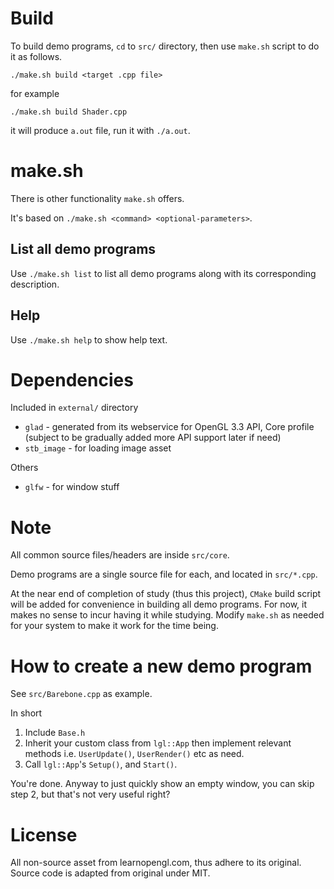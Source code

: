 # Build

To build demo programs, `cd` to `src/` directory, then use `make.sh` script to do it as follows.

`./make.sh build <target .cpp file>`

for example

`./make.sh build Shader.cpp`

it will produce `a.out` file, run it with `./a.out`.

# make.sh

There is other functionality `make.sh` offers.

It's based on `./make.sh <command> <optional-parameters>`.

## List all demo programs

Use `./make.sh list` to list all demo programs along with its corresponding description.

## Help

Use `./make.sh help` to show help text.

# Dependencies

Included in `external/` directory

* `glad` - generated from its webservice for OpenGL 3.3 API, Core profile (subject to be gradually added more API support later if need)
* `stb_image` - for loading image asset

Others

* `glfw` - for window stuff

# Note

All common source files/headers are inside `src/core`.

Demo programs are a single source file for each, and located in `src/*.cpp`.

At the near end of completion of study (thus this project), `CMake` build script will be added for convenience in building all demo programs. For now, it makes no sense to incur having it while studying. Modify `make.sh` as needed for your system to make it work for the time being.

# How to create a new demo program

See `src/Barebone.cpp` as example.

In short

1. Include `Base.h`
2. Inherit your custom class from `lgl::App` then implement relevant methods i.e. `UserUpdate()`, `UserRender()` etc as need.
3. Call `lgl::App`'s `Setup()`, and `Start()`.

You're done. Anyway to just quickly show an empty window, you can skip step 2, but that's not very useful right?

# License

All non-source asset from learnopengl.com, thus adhere to its original.
Source code is adapted from original under MIT.
